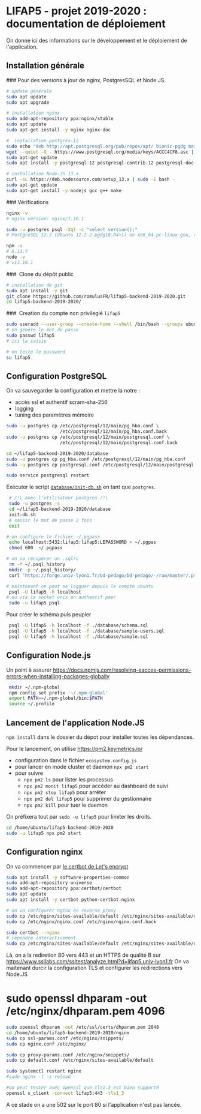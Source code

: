 LIFAP5 - projet 2019-2020 : documentation de déploiement
========================================================

On donne ici des informations sur le développement et le déploiement de l'application.


Installation générale
---------------------

### Pour des versions à jour de nginx, PostgresSQL et Node.JS.

```bash
# update générale
sudo apt update
sudo apt upgrade

# installation nginx
sudo add-apt-repository ppa:nginx/stable
sudo apt update
sudo apt-get install -y nginx nginx-doc

#  installation postgres-12
sudo echo "deb http://apt.postgresql.org/pub/repos/apt/ bionic-pgdg main" | sudo tee  /etc/apt/sources.list.d/pgdg.list > /dev/null
wget --quiet -O - https://www.postgresql.org/media/keys/ACCC4CF8.asc | sudo apt-key add -
sudo apt-get update
sudo apt install -y postgresql-12 postgresql-contrib-12 postgresql-doc-12

# installation Node.JS 13.x
curl -sL https://deb.nodesource.com/setup_13.x | sudo -E bash -
sudo apt-get update
sudo apt-get install -y nodejs gcc g++ make
```

### Vérifications 

```bash
nginx -v
# nginx version: nginx/1.16.1

sudo -u postgres psql -Xqt -c "select version();"
# PostgreSQL 12.2 (Ubuntu 12.2-2.pgdg18.04+1) on x86_64-pc-linux-gnu, compiled by gcc (Ubuntu 7.4.0-1ubuntu1~18.04.1) 7.4.0, 64-bit

npm -v
# 6.13.7
node -v
# v13.10.1
```

###  Clone du dépôt public

```bash
# installation de git
sudo apt install -y git
git clone https://github.com/romulusFR/lifap5-backend-2019-2020.git
cd lifap5-backend-2019-2020/
```

###  Creation du compte non privilegié `lifap5`

```bash
sudo useradd --user-group --create-home --shell /bin/bash --groups ubuntu lifap5
# on génère le mot de passe
sudo passwd lifap5
# ici la saisie

# on teste le password 
su lifap5 
```


Configuration PostgreSQL
------------------------

On va sauvegarder la configuration et mettre la notre :

* accès ssl et authentif scram-sha-256
* logging
* tuning des paramètres mémoire

```bash
sudo -u postgres cp /etc/postgresql/12/main/pg_hba.conf \
                    /etc/postgresql/12/main/pg_hba.conf.back
sudo -u postgres cp /etc/postgresql/12/main/postgresql.conf \
                    /etc/postgresql/12/main/postgresql.conf.back

cd ~/lifap5-backend-2019-2020/database
sudo -u postgres cp pg_hba.conf /etc/postgresql/12/main/pg_hba.conf
sudo -u postgres cp postgresql.conf /etc/postgresql/12/main/postgresql.conf

sudo service postgresql restart
```

Exécuter le script [`database/init-db.sh`](database/init-db.sh) en tant que `postgres`.
 
```bash
 # /!\ avec l'utilisateur postgres /!\
 sudo -u postgres -s
 cd ~/lifap5-backend-2019-2020/database
 init-db.sh
 # saisir le mot de passe 2 fois
 exit

# on configure le fichier ~/.pgpass
 echo localhost:5432:lifap5:lifap5:LEPASSWORD > ~/.pgpas
 chmod 600  ~/.pgpass

# on va récupérer un .sqlrc
 rm -f ~/.psql_history
 mkdir -p ~/.psql_history/
 curl 'https://forge.univ-lyon1.fr/bd-pedago/bd-pedago/-/raw/master/.psqlrc' > ~.psqlrc

# maintenant on peut se logguer depuis le compte ubuntu
 psql -U lifap5 -h localhost
# ou via la socket unix en authentif peer
 sudo -u lifap5 psql
```

Pour créer le schéma puis peupler

```bash
 psql -U lifap5 -h localhost -f ./database/schema.sql
 psql -U lifap5 -h localhost -f ./database/sample-users.sql
 psql -U lifap5 -h localhost -f ./database/sample.sql
```

Configuration Node.js
--------------------

Un point à assurer  <https://docs.npmjs.com/resolving-eacces-permissions-errors-when-installing-packages-globally>

```bash
 mkdir ~/.npm-global
 npm config set prefix '~/.npm-global'
 export PATH=~/.npm-global/bin:$PATH
 source ~/.profile
```

Lancement de l'application Node.JS
----------------------------------

 `npm install` dans le dossier du dépot pour installer toutes les dépendances.

Pour le lancement, on utilise <https://pm2.keymetrics.io/>

* configuration dans le fichier `ecosystem.config.js`
* pour lancer en mode cluster et daemon `npx pm2 start`
* pour suivre
  * `npx pm2 ls` pour lister les processus
  * `npx pm2 monit lifap5` pour accéder au dashboard de suivi
  * `npx pm2 stop lifap5` pour arrêter
  * `npx pm2 del lifap5` pour supprimer du gestionnaire
  * `npx pm2 kill` pour tuer le daemon

On préfixera tout par `sudo -u lifap5` pour limiter les droits.

```bash
cd /home/ubuntu/lifap5-backend-2019-2020
sudo -u lifap5 npx pm2 start
```

Configuration nginx
-------------------

On va commencer par [le certbot de Let's encrypt](https://certbot.eff.org/lets-encrypt/ubuntubionic-other)

```bash
sudo apt install -y software-properties-common
sudo add-apt-repository universe
sudo add-apt-repository ppa:certbot/certbot
sudo apt update
sudo apt install -y certbot python-certbot-nginx

# on va configurer nginx en reverse proxy
sudo cp /etc/nginx/sites-available/default /etc/nginx/sites-available/default.back
sudo cp /etc/nginx/nginx.conf /etc/nginx/nginx.conf.back

sudo certbot --nginx
# répondre intéractivement
sudo cp /etc/nginx/sites-available/default /etc/nginx/sites-available/default.certbot
```

Là, on a la rediretion 80 vers 443 et un HTTPS de qualité B sur <https://www.ssllabs.com/ssltest/analyze.html?d=lifap5.univ-lyon1.fr>
On va maitenant durcir la configuration TLS et configurer les redirections vers Node.JS

# sudo openssl dhparam -out /etc/nginx/dhparam.pem 4096

```bash
sudo openssl dhparam -out /etc/ssl/certs/dhparam.pem 2048
cd /home/ubuntu/lifap5-backend-2019-2020/nginx
sudo cp ssl-params.conf /etc/nginx/snippets/
sudo cp nginx.conf /etc/nginx/

sudo cp proxy-params.conf /etc/nginx/snippets/
sudo cp default.conf /etc/nginx/sites-available/default

sudo systemctl restart nginx
#sudo nginx -t -s reload

#on peut tester avec openssl que tls1.3 est bien supporté
openssl s_client -connect lifap5:443 -tls1_3
```

A ce stade on a une 502 sur le port 80 si l'application n'est pas lancée.
